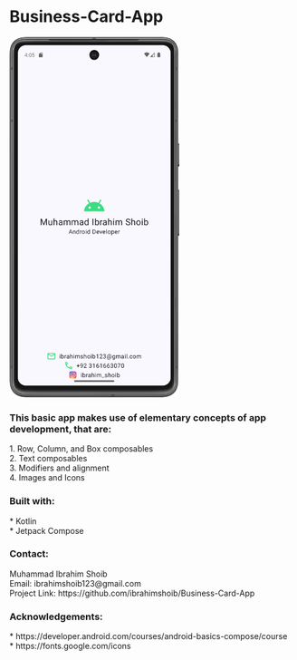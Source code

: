 # Business-Card-App
<img src="Screenshot_20250611_160548.png" width="300"/>

<h3>This basic app makes use of elementary concepts of app development, that are:</h3>
1. Row, Column, and Box composables<br>
2. Text composables<br>
3. Modifiers and alignment<br>
4. Images and Icons<br>

<h3>Built with:</h3>
* Kotlin<br>
* Jetpack Compose

<h3>Contact:</h3>
Muhammad Ibrahim Shoib<br>
Email: ibrahimshoib123@gmail.com<br>
Project Link: https://github.com/ibrahimshoib/Business-Card-App<br>

<h3>Acknowledgements:</h3>
* https://developer.android.com/courses/android-basics-compose/course<br>
* https://fonts.google.com/icons<br>
